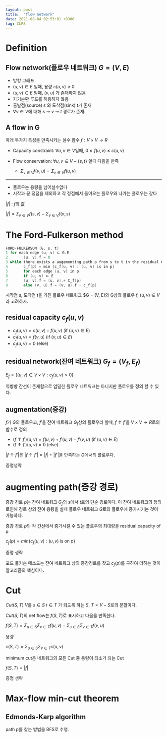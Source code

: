 ```yaml
---
layout: post
title:  "flow network"
date: 2021-08-04 02:53:01 +0900
tag: CLRS
---
```


# Definition

## Flow network(플로우 네트워크) $G = (V, E)$
  - 방향 그래프
  - $(u,v) \in E$ 일때, 용량  $c(u, v) \ge 0$
  - $(u,v) \in E$ 일때, $(v,u)$ 가 존재하지 않음
  - 자기순환 루프를 허용하지 않음
  - 출발점(source) $s$ 와 도착점(sink) $t$가 존재
  - $\forall v \in V$에 대해 $s \rightsquigarrow v \rightsquigarrow t$ 경로가 존재.

## A flow in G

아래 두가지 특성을 만족시키는 실수 함수 $f : V \times V \rightarrow R$

- Capacity constraint: $\forall u,v \in V$일때, $0 \le f(u,v) \le c(u,v)$
- Flow conservation: $\forall u,v \in V - \{s,t\}$ 일때 다음을 만족

    - $\Sigma_{v \in V} f(v, u) = \Sigma_{v \in V} f(u, v)$
----------------------------------

- 플로우는 용량을 넘어설수없다
- 시작과 끝 정점을 제외하고 각 정점에서 들어오는 플로우와 나가는 플로우는 같다

$|f|$ : $f$의 값

$|f| = \Sigma_{v \in V} f(s, v) - \Sigma_{v \in V} f(v, s)$


# The Ford-Fulkerson method 

```C
FORD-FULKERSON (G, s, t)
1 for each edge (u, v) ㄷ G.E
2       (u, v).f = 0
3 while there exists a augementing path p from s to t in the residual network G_f
4       c_f(p) = min {c_f(u, v) : (u, v) is in p}
5       for each edge (u, v) in p
6       if (u, v) ㄷ E
7       (u, v).f = (u, v).+ C_f(p)
8       else (v, u).f = (v, u).f - c_f(p)
```
시작점 s, 도착점 t을 가진 플로우 네트워크 $G = (V, E)와 G상의 플로우 f, $(u, v) \in V$라 고려하자.

## residual capacity $c_f(u, v)$

- $c_f(u, v) = c(u, v) - f(u, v)$  (if $(u, v) \in E$)
- $c_f(u, v) = f(v, u)$  (if $(v, u) \in E$)
- $c_f(u, v) = 0$  (else)

## residual network(잔여 네트워크) $G_f = (V_f, E_f)$

$E_f = \{(u,v) \in V \times V : c_f(u, v) > 0\}$

역방향 간선이 존재함으로 엄밀한 플로우 네트워크는 아니지만 플로우를 정의 할 수 있다.

## augmentation(증강)

$f$가 $G$의 플로우고, $f'$을 잔여 네트워크 $G_f$상의 플로우라 할때, $f \uparrow f'$을 $V \times V \rightarrow R$로의 함수로 정의

- $(f \uparrow f')(u, v) = f(u, v) + f'(u, v) - f'(v, u)$ (if $(u, v) \in E$)
- $(f \uparrow f')(u, v) = 0$ (else)

$|f \uparrow f'|$은 $|f \uparrow f'| = |f| + |f'|$을 만족하는 $G$에서의 플로우다. 

증명생략

# augmenting path(증강 경로)

증강 경로 $p$는 잔여 네트워크 $G_f$의 $s$에서 $t$로의 단순 경로이다. 이 잔여 네트워크의 정의로인해 경로 상의 잔여 용량을 실제 플로우 네트워크 $G$로의 플로우에 증가시키는 것이 가능하다.

증강 경로 $p$의 각 간선에서 증가시킬 수 있는 플로우의 최대량을 residual capacity of p

$c_f(p) = min \{c_f(u,v) : (u, v)$ is on $p\}$ 

증명 생략

포드 풀커슨 메소드는 잔여 네트워크 상의 증강경로를 찾고 $c_f(p)$를 구하여 더하는 것이 알고리즘의 핵심이다.

# Cut
$Cut(S,T)$ $V$를 $s \in S$ $t \in T$ 가 되도록 하는 $S$, $T = V -S$로의 분할이다.

$Cut(S, T)$의 net flow는 $f(S, T)$로 표시하고 다음을 만족한다.

$f(S, T) =  \Sigma_{u \in S} \Sigma_{v \in T}f(u,v) - \Sigma_{u \in S} \Sigma_{v \in T}f(v, u)$

용량

$c(S, T) =  \Sigma_{u \in S} \Sigma_{v \in T} c(u,v)$

minimum cut은 네트워크의 모든 Cut 중 용량이 최소가 되는 Cut


$f(S, T) = |f|$

증명 생략

# Max-flow min-cut theorem




## Edmonds-Karp algorithm

path p를 찾는 방법을 BFS로 수행.